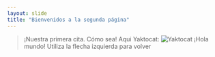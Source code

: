 ```yaml
--- 
layout: slide
title: "Bienvenidos a la segunda página"
---
```

> ¡Nuestra primera cita.
> Cómo sea! Aqui Yaktocat:
![Yaktocat](https://octodex.github.com/images/yaktocat.png)
¡Hola mundo!
Utiliza la flecha izquierda para volver